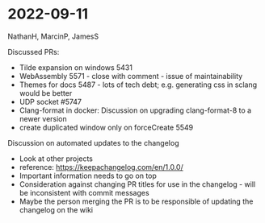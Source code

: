 # 2022-09-11


NathanH, MarcinP, JamesS

Discussed PRs:

- Tilde expansion on windows 5431
- WebAssembly 5571 - close with comment - issue of maintainability
- Themes for docs 5487 - lots of tech debt; e.g. generating css in sclang would be better
- UDP socket #5747
- Clang-format in docker: Discussion on upgrading clang-format-8 to a newer version
- create duplicated window only on forceCreate 5549

Discussion on automated updates to the changelog
- Look at other projects
- reference: https://keepachangelog.com/en/1.0.0/
- Important information needs to go on top
- Consideration against changing PR titles for use in the changelog - will be inconsistent with commit messages
- Maybe the person merging the PR is to be responsible of updating the changelog on the wiki


